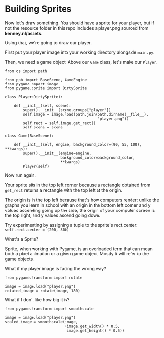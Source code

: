 # Building Sprites

Now let's draw something. You should have a sprite for your player, but
if not the resource folder in this repo includes a player.png sourced
from **kenney.nl/assets**.

Using that, we're going to draw our player.

First put your player image into your working directory alongside
`main.py`.

Then, we need a game object. Above our `Game` class, let's make our
`Player`.

    from os import path

    from ppb import BaseScene, GameEngine
    from pygame import image
    from pygame.sprite import DirtySprite

    class Player(DirtySprite):

        def __init__(self, scene):
            super().__init__(scene.groups["player"])
            self.image = image.load(path.join(path.dirname(__file__),
                                              "player.png"))
            self.rect = self.image.get_rect()
            self.scene = scene

    class Game(BaseScene):

        def __init__(self, engine, background_color=(90, 55, 100), **kwargs):
            super().__init__(engine=engine,
                             background_color=background_color,
                             **kwargs)
            Player(self)

Now run again.

Your sprite sits in the top left corner because a rectangle obtained
from `get_rect` returns a rectangle with the top left at the origin.

The origin is in the top left because that's how computers render:
unlike the graphs you learn in school with an origin in the bottom left
corner and y values ascending going up the side, the origin of your
computer screen is the top right, and y values ascend going down.

Try experimenting by assigning a tuple to the sprite's rect.center:
`self.rect.center = (200, 300)`

What's a Sprite?

Sprite, when working with Pygame, is an overloaded term that can mean
both a pixel animation or a given game object. Mostly it will refer to
the game objects.

What if my player image is facing the wrong way?

    from pygame.transform import rotate

    image = image.load("player.png")
    rotated_image = rotate(image, 180)

What if I don't like how big it is?

    from pygame.transform import smoothscale

    image = image.load("player.png")
    scaled_image = smoothscale(image,
                               (image.get_width() * 0.5,
                                image.get_height() * 0.5))
